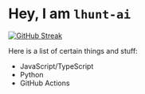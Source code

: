 # Hey, I am `lhunt-ai`

[![GitHub Streak](https://github-readme-streak-stats.herokuapp.com/?user=lhunt-ai)](https://git.io/streak-stats)

Here is a list of certain things and stuff:

* JavaScript/TypeScript
* Python
* GitHub Actions
